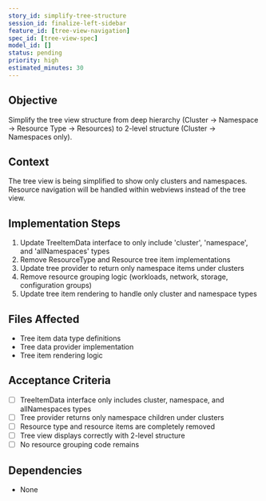 ```yaml
---
story_id: simplify-tree-structure
session_id: finalize-left-sidebar
feature_id: [tree-view-navigation]
spec_id: [tree-view-spec]
model_id: []
status: pending
priority: high
estimated_minutes: 30
---
```


## Objective
Simplify the tree view structure from deep hierarchy (Cluster → Namespace → Resource Type → Resources) to 2-level structure (Cluster → Namespaces only).

## Context
The tree view is being simplified to show only clusters and namespaces. Resource navigation will be handled within webviews instead of the tree view.

## Implementation Steps
1. Update TreeItemData interface to only include 'cluster', 'namespace', and 'allNamespaces' types
2. Remove ResourceType and Resource tree item implementations
3. Update tree provider to return only namespace items under clusters
4. Remove resource grouping logic (workloads, network, storage, configuration groups)
5. Update tree item rendering to handle only cluster and namespace types

## Files Affected
- Tree item data type definitions
- Tree data provider implementation
- Tree item rendering logic

## Acceptance Criteria
- [ ] TreeItemData interface only includes cluster, namespace, and allNamespaces types
- [ ] Tree provider returns only namespace children under clusters
- [ ] Resource type and resource items are completely removed
- [ ] Tree view displays correctly with 2-level structure
- [ ] No resource grouping code remains

## Dependencies
- None

